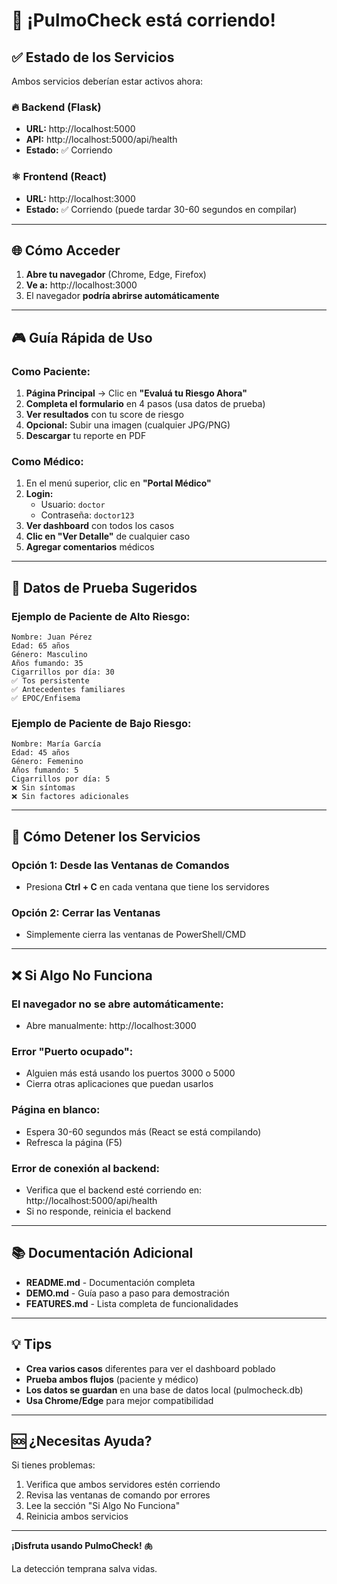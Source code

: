 # 🎉 ¡PulmoCheck está corriendo!

## ✅ Estado de los Servicios

Ambos servicios deberían estar activos ahora:

### 🔥 Backend (Flask)
- **URL:** http://localhost:5000
- **API:** http://localhost:5000/api/health
- **Estado:** ✅ Corriendo

### ⚛️ Frontend (React)
- **URL:** http://localhost:3000
- **Estado:** ✅ Corriendo (puede tardar 30-60 segundos en compilar)

---

## 🌐 Cómo Acceder

1. **Abre tu navegador** (Chrome, Edge, Firefox)
2. **Ve a:** http://localhost:3000
3. El navegador **podría abrirse automáticamente**

---

## 🎮 Guía Rápida de Uso

### Como Paciente:

1. **Página Principal** → Clic en **"Evaluá tu Riesgo Ahora"**
2. **Completa el formulario** en 4 pasos (usa datos de prueba)
3. **Ver resultados** con tu score de riesgo
4. **Opcional:** Subir una imagen (cualquier JPG/PNG)
5. **Descargar** tu reporte en PDF

### Como Médico:

1. En el menú superior, clic en **"Portal Médico"**
2. **Login:**
   - Usuario: `doctor`
   - Contraseña: `doctor123`
3. **Ver dashboard** con todos los casos
4. **Clic en "Ver Detalle"** de cualquier caso
5. **Agregar comentarios** médicos

---

## 📝 Datos de Prueba Sugeridos

### Ejemplo de Paciente de Alto Riesgo:
```
Nombre: Juan Pérez
Edad: 65 años
Género: Masculino
Años fumando: 35
Cigarrillos por día: 30
✅ Tos persistente
✅ Antecedentes familiares
✅ EPOC/Enfisema
```

### Ejemplo de Paciente de Bajo Riesgo:
```
Nombre: María García
Edad: 45 años
Género: Femenino
Años fumando: 5
Cigarrillos por día: 5
❌ Sin síntomas
❌ Sin factores adicionales
```

---

## 🛑 Cómo Detener los Servicios

### Opción 1: Desde las Ventanas de Comandos
- Presiona **Ctrl + C** en cada ventana que tiene los servidores

### Opción 2: Cerrar las Ventanas
- Simplemente cierra las ventanas de PowerShell/CMD

---

## ❌ Si Algo No Funciona

### El navegador no se abre automáticamente:
- Abre manualmente: http://localhost:3000

### Error "Puerto ocupado":
- Alguien más está usando los puertos 3000 o 5000
- Cierra otras aplicaciones que puedan usarlos

### Página en blanco:
- Espera 30-60 segundos más (React se está compilando)
- Refresca la página (F5)

### Error de conexión al backend:
- Verifica que el backend esté corriendo en: http://localhost:5000/api/health
- Si no responde, reinicia el backend

---

## 📚 Documentación Adicional

- **README.md** - Documentación completa
- **DEMO.md** - Guía paso a paso para demostración
- **FEATURES.md** - Lista completa de funcionalidades

---

## 💡 Tips

- **Crea varios casos** diferentes para ver el dashboard poblado
- **Prueba ambos flujos** (paciente y médico)
- **Los datos se guardan** en una base de datos local (pulmocheck.db)
- **Usa Chrome/Edge** para mejor compatibilidad

---

## 🆘 ¿Necesitas Ayuda?

Si tienes problemas:

1. Verifica que ambos servidores estén corriendo
2. Revisa las ventanas de comando por errores
3. Lee la sección "Si Algo No Funciona"
4. Reinicia ambos servicios

---

**¡Disfruta usando PulmoCheck! 🫁**

La detección temprana salva vidas.

